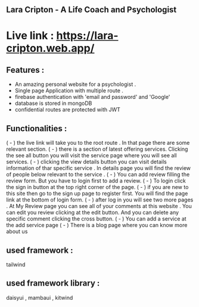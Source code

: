 ## Lara Cripton - A Life Coach and Psychologist
# Live link : https://lara-cripton.web.app/



## Features :
 * An amazing personal website for a psychologist .
 * Single page Application with multiple route .
 * firebase authentication with 'email and password' and 'Google'
 * database is stored in mongoDB
 * confidential routes are protected with JWT

## Functionalities :
( - ) the live link will take you to the root route . In that page there are some relevant section.
( - ) there is a section of latest offering services. Clicking the see all button you will visit the service page where you will see all services.
( - ) clicking the view details button you can visit details information of thar specific service . In details page you will find the review of people below relevant to the service .
( - ) You can add review filling the review form. But you have to login first to add a review.
( - ) To login click the sign in button at the top right corner of the page.
( - ) if you are new to this site then go to the sign up page to register first. You will find the page link at the bottom of login form.
( - ) after log in you will see two more pages . At My Review page you can see all of your comments at this website . You can edit you review clicking at the edit button. And you can delete any specific comment clicking the cross button.
( - ) You can add a service at the add service page
( - ) There is a blog page where you can know more about us


## used framework :
tailwind
## used framework library :
daisyui , mambaui , kitwind


